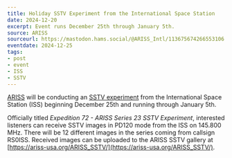 ```yaml
---
title: Holiday SSTV Experiment from the International Space Station
date: 2024-12-20
excerpt: Event runs December 25th through January 5th.
source: ARISS
sourceurl: https://mastodon.hams.social/@ARISS_Intl/113675674266553106
eventdate: 2024-12-25
tags:
- post
- event
- ISS
- SSTV
---
```

[ARISS](https://www.ariss.org/) will be conducting an [SSTV experiment](https://mastodon.hams.social/@ARISS_Intl/113675674266553106) from the International Space Station (ISS) beginning December 25th and running through January 5th.

Officially titled *Expedition 72 - ARISS Series 23 SSTV Experiment*, interested listeners can receive SSTV images in PD120 mode from the ISS on 145.800 MHz. There will be 12 different images in the series coming from callsign RS0ISS. Received images can be uploaded to the ARISS SSTV gallery at [https://ariss-usa.org/ARISS_SSTV/](https://ariss-usa.org/ARISS_SSTV/).